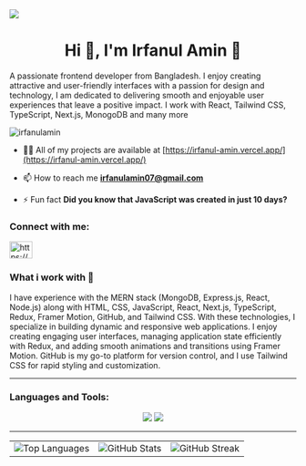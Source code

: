 <a href="https://github.com/Irfanulamin/Irfanulamin">
<img src="https://i.ibb.co/xH6n2VP/Untitled-Project-1.jpg](https://i.ibb.co.com/dJhq24J/Hello-my-name-is-Irfan-irfanulamin10-gmail-com-3.png" />
</a>
<h1 align="center">Hi 👋, I'm Irfanul Amin 🧑</h1>
<p align="left">A passionate frontend developer from Bangladesh. I enjoy creating attractive and user-friendly interfaces with a passion for design and technology,
I am dedicated to delivering smooth and enjoyable user experiences that leave a positive impact. I work with React, Tailwind CSS, TypeScript, Next.js, MonogoDB and many more</p>

<p align="left"> <img src="https://komarev.com/ghpvc/?username=irfanulamin&label=Profile%20views&color=0e75b6&style=flat" alt="irfanulamin" /> </p>

- 👨‍💻 All of my projects are available at [https://irfanul-amin.vercel.app/](https://irfanul-amin.vercel.app/)

- 📫 How to reach me **irfanulamin07@gmail.com**

- ⚡ Fun fact **Did you know that JavaScript was created in just 10 days?**

<h3 align="left">Connect with me:</h3>
<p align="left">
    <p align="left">
<a href="https://www.linkedin.com/in/irfanul-amin-218b37278/" target="blank"><img align="center" src="https://raw.githubusercontent.com/rahuldkjain/github-profile-readme-generator/master/src/images/icons/Social/linked-in-alt.svg" alt="https://www.linkedin.com/in/irfanul-amin-218b37278/" height="30" width="40" /></a>
</p>
</p>
<ht/>
<h3 align="left">What i work with 🔧</h3>
<p> I have experience with the MERN stack (MongoDB, Express.js, React, Node.js) along with HTML, CSS, JavaScript, React, Next.js, TypeScript, Redux, Framer Motion, GitHub, and Tailwind CSS. With these technologies, I specialize in building dynamic and responsive web applications. I enjoy creating engaging user interfaces, managing application state efficiently with Redux, and adding smooth animations and transitions using Framer Motion. GitHub is my go-to platform for version control, and I use Tailwind CSS for rapid styling and customization.</p>
<hr/>
<h3 align="left">Languages and Tools:</h3>
<div align="center">
    <img src="https://skillicons.dev/icons?i=react,bootstrap,html,css,vscode,github,figma,tailwind,git" />
    <img src="https://skillicons.dev/icons?i=nodejs,javascript,typescript,express,firebase,mongodb,nextjs,redux" /><br>
</div>

<hr/>
 <table border="0" cellspacing="10" cellpadding="0">
        <tr>
            <td><img src="https://github-readme-stats.vercel.app/api/top-langs?username=irfanulamin&show_icons=true&locale=en&layout=compact" alt="Top Languages"></td>
            <td><img src="https://github-readme-stats.vercel.app/api?username=irfanulamin&show_icons=true&locale=en" alt="GitHub Stats"></td>
            <td><img src="https://github-readme-streak-stats.herokuapp.com/?user=irfanulamin" alt="GitHub Streak"></td>
        </tr>
 </table>

